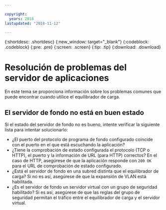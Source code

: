 ```yaml
---

copyright:
  years: 2018
lastupdated: "2018-11-12"

---
```


{:shortdesc: .shortdesc}
{:new_window: target="_blank"}
{:codeblock: .codeblock}
{:pre: .pre}
{:screen: .screen}
{:tip: .tip}
{:download: .download}

# Resolución de problemas del servidor de aplicaciones
En este tema se proporciona información sobre los problemas comunes que puede encontrar cuando utilice el equilibrador de carga.

## El servidor de fondo no está en buen estado
Si el estado del servidor de fondo no es bueno, intente verificar la siguiente lista para intentar solucionarlo:

* ¿El puerto del protocolo de programa de fondo configurado coincide con el puerto en el que está escuchando la aplicación?
* ¿Tiene la comprobación de estado configurada el protocolo (TCP o HTTP), el puerto y la información de URL (para HTTP) correctos? En el caso de HTTP, asegúrese de que la aplicación responde con `200 OK` para el URL de comprobación de estado configurado.
* ¿Está el servidor de fondo en una subred distinta que el equilibrador de carga? Si no es así, asegúrese de que la expansión de VLAN está habilitada.
* ¿Es el servidor de fondo un servidor virtual con un grupo de seguridad habilitado? Si es así, asegúrese de que las reglas del grupo de seguridad permitan el tráfico entre el equilibrador de carga y el servidor virtual.
